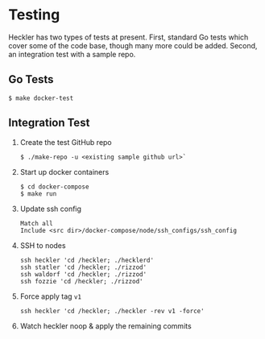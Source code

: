 # Testing

Heckler has two types of tests at present. First, standard Go tests
which cover some of the code base, though many more could be added.
Second, an integration test with a sample repo.

## Go Tests

    $ make docker-test

## Integration Test

1.  Create the test GitHub repo

        $ ./make-repo -u <existing sample github url>`

2.  Start up docker containers

        $ cd docker-compose
        $ make run

3.  Update ssh config

        Match all
        Include <src dir>/docker-compose/node/ssh_configs/ssh_config

4.  SSH to nodes

        ssh heckler 'cd /heckler; ./hecklerd'
        ssh statler 'cd /heckler; ./rizzod'
        ssh waldorf 'cd /heckler; ./rizzod'
        ssh fozzie 'cd /heckler; ./rizzod'

5.  Force apply tag `v1`

        ssh heckler 'cd /heckler; ./heckler -rev v1 -force'

6.  Watch heckler noop & apply the remaining commits
